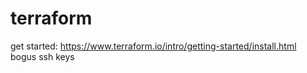 # terraform
get started: https://www.terraform.io/intro/getting-started/install.html <br>
bogus ssh keys
